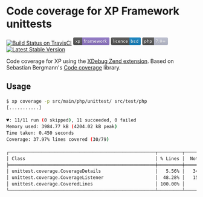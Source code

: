 Code coverage for XP Framework unittests
========================================================================

[![Build Status on TravisCI](https://secure.travis-ci.org/xp-forge/coverage.png)](http://travis-ci.org/xp-forge/coverage)
[![XP Framework Module](https://raw.githubusercontent.com/xp-framework/web/master/static/xp-framework-badge.png)](https://github.com/xp-framework/core)
[![BSD Licence](https://raw.githubusercontent.com/xp-framework/web/master/static/licence-bsd.png)](https://github.com/xp-framework/core/blob/master/LICENCE.md)
[![Supports PHP 7.0+](https://raw.githubusercontent.com/xp-framework/web/master/static/php-7_0plus.png)](http://php.net/)
[![Latest Stable Version](https://poser.pugx.org/xp-forge/coverage/version.png)](https://packagist.org/packages/xp-forge/coverage)

Code coverage for XP using the [XDebug Zend extension](https://xdebug.org/download.php). Based on Sebastian Bergmann's [Code coverage](https://github.com/sebastianbergmann/php-code-coverage) library.

Usage
-----

```bash
$ xp coverage -p src/main/php/unittest/ src/test/php
[...........]

♥: 11/11 run (0 skipped), 11 succeeded, 0 failed
Memory used: 3984.77 kB (4204.02 kB peak)
Time taken: 0.450 seconds
Coverage: 37.97% lines covered (30/79)

┌──────────────────────────────────────────────────────┬─────────┬──────┐
│ Class                                                │ % Lines │  Not │
╞══════════════════════════════════════════════════════╪═════════╪══════╡
│ unittest.coverage.CoverageDetails                    │   5.56% │   34 │
│ unittest.coverage.CoverageListener                   │  48.28% │   15 │
│ unittest.coverage.CoveredLines                       │ 100.00% │      │
└──────────────────────────────────────────────────────┴─────────┴──────┘
```

